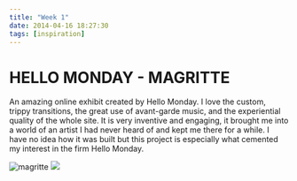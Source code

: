 ```yaml
---
title: "Week 1"
date: 2014-04-16 18:27:30 
tags: [inspiration] 
---
```


# HELLO MONDAY - MAGRITTE

An amazing online exhibit created by Hello Monday. I love the custom, trippy transitions, the great use of avant-garde music, and the experiential quality of the whole site. It is very inventive and engaging, it brought me into a world of an artist I had never heard of and kept me there for a while. I have no idea how it was built but this project is especially what cemented my interest in the firm Hello Monday.

![magritte](http://wpc.7ce6.edgecastcdn.net/807CE6/hellomonday_com/assets/images/case-studies/magritte/header/artwork.jpg?1111233/300/300)
![](http://hellomonday.com/moma-magritte/)